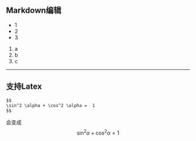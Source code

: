 ## Markdown编辑
- 1
- 2
- 3
1. a
2. b
3. c

___
## 支持Latex

    $$
    \sin^2 \alpha + \cos^2 \alpha =  1
    $$
  会变成
$$
\sin^2 \alpha + \cos^2 \alpha = 1
$$
